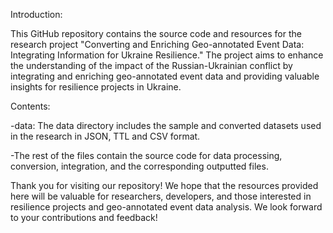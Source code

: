 Introduction: 

This GitHub repository contains the source code and resources for the research project "Converting and Enriching Geo-annotated Event Data: Integrating Information for Ukraine Resilience." The project aims to enhance the understanding of the impact of the Russian-Ukrainian conflict by integrating and enriching geo-annotated event data and providing valuable insights for resilience projects in Ukraine.

Contents:

-data: The data directory includes the sample and converted datasets used in the research in JSON, TTL and CSV format.

-The rest of the files contain the source code for data processing, conversion, integration, and the corresponding outputted files.

Thank you for visiting our repository! We hope that the resources provided here will be valuable for researchers, developers, and those interested in resilience projects and geo-annotated event data analysis. We look forward to your contributions and feedback!
